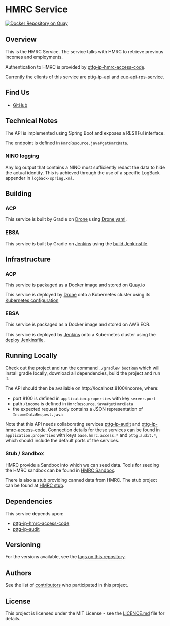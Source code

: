 HMRC Service
=

[![Docker Repository on Quay](https://quay.io/repository/ukhomeofficedigital/pttg-ip-hmrc/status "Docker Repository on Quay")](https://quay.io/repository/ukhomeofficedigital/pttg-ip-hmrc)

## Overview

This is the HMRC Service. The service talks with HMRC to retrieve previous incomes and employments.

Authentication to HMRC is provided by [pttg-ip-hmrc-access-code].  

Currently the clients of this service are [pttg-ip-api] and [eue-api-rps-service].

 
## Find Us

* [GitHub]

## Technical Notes

The API is implemented using Spring Boot and exposes a RESTFul interface.

The endpoint is defined in `HmrcResource.java#getHmrcData`.

### NINO logging

Any log output that contains a NINO must sufficiently redact the data to hide the actual identity.
This is achieved through the use of a specific LogBack appender in `logback-spring.xml`.

## Building

### ACP

This service is built by Gradle on [Drone] using [Drone yaml].

### EBSA

This service is built by Gradle on [Jenkins] using the [build Jenkinsfile].

## Infrastructure

### ACP

This service is packaged as a Docker image and stored on [Quay.io]

This service is deployed by [Drone] onto a Kubernetes cluster using its [Kubernetes configuration]

### EBSA

This service is packaged as a Docker image and stored on AWS ECR.

This service is deployed by [Jenkins] onto a Kubernetes cluster using the [deploy Jenkinsfile].

## Running Locally

Check out the project and run the command `./gradlew bootRun` which will install gradle locally, download all dependencies, build the project and run it.

The API should then be available on http://localhost:8100/income, where:
- port 8100 is defined in `application.properties` with key `server.port`
- path `/income` is defined in `HmrcResource.java#getHmrcData`
- the expected request body contains a JSON representation of `IncomeDataRequest.java`

Note that this API needs collaborating services [pttg-ip-audit] and [pttg-ip-hmrc-access-code]. Connection details for these services can be found in `application.properties` with keys `base.hmrc.access.*` and `pttg.audit.*`, which should include the default ports of the services. 

### Stub / Sandbox

HMRC provide a Sandbox into which we can seed data. Tools for seeding the HMRC sandbox can be found in [HMRC Sandbox].

There is also a stub providing canned data from HMRC. The stub project can be found at [HMRC stub]. 

## Dependencies

This service depends upon:

* [pttg-ip-hmrc-access-code]
* [pttg-ip-audit]

## Versioning

For the versions available, see the [tags on this repository].

## Authors

See the list of [contributors] who participated in this project.

## License

This project is licensed under the MIT License - see the [LICENCE.md]
file for details.



[contributors]:                     https://github.com/UKHomeOffice/pttg-ip-hmrc/graphs/contributors
[pttg-ip-hmrc-access-code]:         https://github.com/UKHomeOffice/pttg-ip-hmrc-access-code
[pttg-ip-audit]:                    https://github.com/UKHomeOffice/pttg-ip-audit
[pttg-ip-api]:                      https://github.com/UKHomeOffice/pttg-ip-api
[eue-api-rps-service]:              https://bitbucket.ipttools.info/projects/EUE-API/repos/eue-api-rps-service/
[Quay.io]:                          https://quay.io/repository/ukhomeofficedigital/pttg-ip-hmrc
[kubernetes configuration]:         https://github.com/UKHomeOffice/kube-pttg-ip-hmrc
[Drone yaml]:                       .drone.yml
[tags on this repository]:          https://github.com/UKHomeOffice/pttg-ip-hmrc/tags
[LICENCE.md]:                       LICENCE.md
[GitHub]:                           https://github.com/orgs/UKHomeOffice/teams/pttg
[Drone]:                            https://drone.acp.homeoffice.gov.uk/UKHomeOffice/pttg-ip-api
[Jenkins]:                          https://eue-pttg-jenkins-dtzo-kops1.service.ops.iptho.co.uk/job/build_eue_api_hmrc_service/             
[build Jenkinsfile]:                https://bitbucket.ipttools.info/projects/EUE-API/repos/eue-api-shared-services-toolset/browse/Jenkinsfile.pttg_ip_hmrc
[deploy Jenkinsfile]:               https://eue-pttg-jenkins-dtzo-kops1.service.ops.iptho.co.uk/job/deploy_np_dev_push_eue_api_project_tiller/
[HMRC Sandbox]:                     https://bitbucket.ipttools.info/projects/EUE-API/repos/eue-api-hmrc-sandbox/
[HMRC Stub]:                        https://bitbucket.ipttools.info/projects/EUE-API/repos/eue-api-hmrc-stub/
